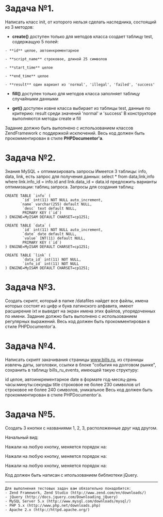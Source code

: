 # Задача №1.
Написать класс init, от которого нельзя сделать наследника, состоящий из 3 методов:

- **create()** доступен только для методов класса создает таблицу test, содержащую 5 полей:  

```
- **id** целое, автоинкрементарное  

- **script_name** строковое, длиной 25 символов  

- **start_time** целое  

- **end_time** целое  

- **result** один вариант из 'normal', 'illegal', 'failed', 'success'  
```

- **fill()** доступен только для методов класса заполняет таблицу случайными данными  


- **get()**
доступен извне класса
выбирает из таблицы test, данные по критерию: result среди значений 'normal' и 'success'
В конструкторе выполняются методы create и fill


Задание должно быть выполнено с использованием классов ZendFramework с поддержкой исключений.
Весь код должен быть прокомментирован в стиле **PHPDocumentor'а**.

# Задача №2.

Знания MySQL + оптимизировать запросы
Имеется 3 таблицы: info, data, link, есть запрос для получения данных:
select * from data,link,info where link.info_id = info.id and link.data_id = data.id
предложить варианты оптимизации:
таблиц
запроса.
Запросы для создания таблиц:
```
CREATE TABLE `info` (
        `id` int(11) NOT NULL auto_increment,
       `name` varchar(255) default NULL,
        `desc` text default NULL,
        PRIMARY KEY (`id`)
) ENGINE=MyISAM DEFAULT CHARSET=cp1251;

CREATE TABLE `data` (
        `id` int(11) NOT NULL auto_increment,
        `date` date default NULL,
        `value` INT(11) default NULL,
        PRIMARY KEY (`id`)
) ENGINE=MyISAM DEFAULT CHARSET=cp1251;

CREATE TABLE `link` (
        `data_id` int(11) NOT NULL,
        `info_id` int(11) NOT NULL
) ENGINE=MyISAM DEFAULT CHARSET=cp1251;
```

# Задача №3.
Создать скрипт, который в папке /datafiles найдет все файлы, имена которых состоят из цифр и букв латинского алфавита, имеют расширение ixt и выведет на экран имена этих файлов, упорядоченных по имени.
Задание должно быть выполнено с использованием регулярных выражений.
Весь код должен быть прокомментирован в стиле PHPDocumentor'а.

# Задача №4.
Написать скрипт закачивания страницы www.bills.ru, из страницы извлечь даты, заголовки, ссылки в блоке "события на долговом рынке", сохранить в таблицу bills_ru_events, имеющей такую структуру:

id
целое, автоинкрементарное
date
в формате год-месяц-день часы:минуты:секунды
title
строковое не более 230 символов
url
строковое не более 240 символов, уникальное
Весь код должен быть прокомментирован в стиле PHPDocumentor'а.

# Задача №5.
Cоздать 3 кнопки с названиями 1, 2, 3, расположенные друг над другом.

Начальный вид: 


Нажали на любую кнопку, меняется порядок на:


Нажали на любую кнопку, меняется порядок на: 


Нажали на любую кнопку, меняется порядок на: 


Код должен быть написан с ипользованием библиотеки jQuery.
______________________________________________________________
```
Для выполнения тестовых задач вам обязательно понадобится: 
- Zend Framework, Zend Studio (http://www.zend.com/en/downloads/)
- jQuery (http://docs.jquery.com/Downloading_jQuery)
- MySQL Server 5.x (http://www.mysql.com/downloads/mysql/) 
- PHP 5.x (http://www.php.net/downloads.php)
- Apache 2.x (http://httpd.apache.org/)
```